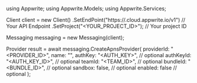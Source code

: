 using Appwrite;
using Appwrite.Models;
using Appwrite.Services;

Client client = new Client()
    .SetEndPoint("https://<REGION>.cloud.appwrite.io/v1") // Your API Endpoint
    .SetProject("<YOUR_PROJECT_ID>"); // Your project ID

Messaging messaging = new Messaging(client);

Provider result = await messaging.CreateApnsProvider(
    providerId: "<PROVIDER_ID>",
    name: "<NAME>",
    authKey: "<AUTH_KEY>", // optional
    authKeyId: "<AUTH_KEY_ID>", // optional
    teamId: "<TEAM_ID>", // optional
    bundleId: "<BUNDLE_ID>", // optional
    sandbox: false, // optional
    enabled: false // optional
);